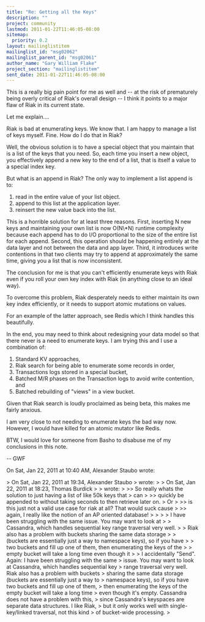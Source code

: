 ```yaml
---
title: "Re: Getting all the Keys"
description: ""
project: community
lastmod: 2011-01-22T11:46:05-08:00
sitemap:
  priority: 0.2
layout: mailinglistitem
mailinglist_id: "msg02062"
mailinglist_parent_id: "msg02061"
author_name: "Gary William Flake"
project_section: "mailinglistitem"
sent_date: 2011-01-22T11:46:05-08:00
---
```



This is a really big pain point for me as well and -- at the risk of
prematurely being overly critical of Riak's overall design -- I think it
points to a major flaw of Riak in its current state.

Let me explain....

Riak is bad at enumerating keys. We know that. I am happy to manage a list
of keys myself. Fine. How do I do that in Riak?

Well, the obvious solution is to have a special object that you maintain
that is a list of the keys that you need. So, each time you insert a new
object, you effectively append a new key to the end of a list, that is
itself a value to a special index key.

But what is an append in Riak? The only way to implement a list append is
to:

1. read in the entire value of your list object.
2. append to this list at the application layer.
3. reinsert the new value back into the list.

This is a horrible solution for at least three reasons. First, inserting N
new keys and maintaining your own list is now O(N\\*N) runtime complexity
because each append has to do I/O proportional to the size of the entire
list for each append. Second, this operation should be happening entirely
at the data layer and not between the data and app layer. Third, it
introduces write contentions in that two clients may try to append at
approximately the same time, giving you a list that is now inconsistent.

The conclusion for me is that you can't efficiently enumerate keys with Riak
even if you roll your own key index with Riak (in anything close to an ideal
way).

To overcome this problem, Riak desperately needs to either maintain its own
key index efficiently, or it needs to support atomic mutations on values.

For an example of the latter approach, see Redis which I think handles this
beautifully.

In the end, you may need to think about redesigning your data model so that
there never is a need to enumerate keys. I am trying this and I use a
combination of:

1. Standard KV approaches,
2. Riak search for being able to enumerate some records in order,
3. Transactions logs stored in a special bucket,
4. Batched M/R phases on the Transaction logs to avoid write contention, and
5. Batched rebuilding of "views" in a view bucket.

Given that Riak search is loudly proclaimed as being beta, this makes me
fairly anxious.

I am very close to not needing to enumerate keys the bad way now. However,
I would have killed for an atomic mutator like Redis.

BTW, I would love for someone from Basho to disabuse me of my conclusions in
this note.

-- GWF

On Sat, Jan 22, 2011 at 10:40 AM, Alexander Staubo wrote:

&gt; On Sat, Jan 22, 2011 at 19:34, Alexander Staubo 
&gt; wrote:
&gt; &gt; On Sat, Jan 22, 2011 at 18:23, Thomas Burdick
&gt; &gt;  wrote:
&gt; &gt;&gt; So really whats the solution to just having a list of like 50k keys that
&gt; can
&gt; &gt;&gt; quickly be appended to without taking seconds to then retrieve later on.
&gt; Or
&gt; &gt;&gt; is this just not a valid use case for riak at all? That would suck cause
&gt; &gt;&gt; again, I really like the notion of an AP oriented database!
&gt; &gt;
&gt; &gt; I have been struggling with the same issue. You may want to look at
&gt; &gt; Cassandra, which handles sequential key range traversal very well.
&gt; &gt; Riak also has a problem with buckets sharing the same data storage
&gt; &gt; (buckets are essentially just a way to namespace keys), so if you have
&gt; &gt; two buckets and fill up one of them, then enumerating the keys of the
&gt; &gt; empty bucket will take a long time even though it
&gt;
&gt; I accidentally "Send". Again: I have been struggling with the same
&gt; issue. You may want to look at Cassandra, which handles sequential key
&gt; range traversal very well. Riak also has a problem with buckets
&gt; sharing the same data storage (buckets are essentially just a way to
&gt; namespace keys), so if you have two buckets and fill up one of them,
&gt; then enumerating the keys of the empty bucket will take a long time
&gt; even though it's empty. Cassandra does not have a problem with this,
&gt; since Cassandra's keyspaces are separate data structures. I like Riak,
&gt; but it only works well with single-key/linked traversal, not this kind
&gt; of bucket-wide processing.
&gt;

